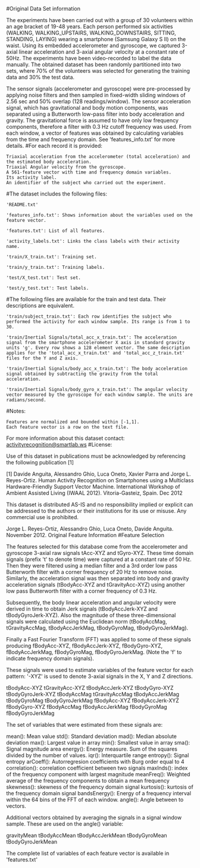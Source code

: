 #Original Data Set information

The experiments have been carried out with a group of 30 volunteers within an age bracket of 19-48 years. Each person performed six activities (WALKING, WALKING_UPSTAIRS, WALKING_DOWNSTAIRS, SITTING, STANDING, LAYING) wearing a smartphone (Samsung Galaxy S II) on the waist. Using its embedded accelerometer and gyroscope, we captured 3-axial linear acceleration and 3-axial angular velocity at a constant rate of 50Hz. The experiments have been video-recorded to label the data manually. The obtained dataset has been randomly partitioned into two sets, where 70% of the volunteers was selected for generating the training data and 30% the test data.

The sensor signals (accelerometer and gyroscope) were pre-processed by applying noise filters and then sampled in fixed-width sliding windows of 2.56 sec and 50% overlap (128 readings/window). The sensor acceleration signal, which has gravitational and body motion components, was separated using a Butterworth low-pass filter into body acceleration and gravity. The gravitational force is assumed to have only low frequency components, therefore a filter with 0.3 Hz cutoff frequency was used. From each window, a vector of features was obtained by calculating variables from the time and frequency domain. See 'features_info.txt' for more details.
#For each record it is provided:

    Triaxial acceleration from the accelerometer (total acceleration) and the estimated body acceleration.
    Triaxial Angular velocity from the gyroscope.
    A 561-feature vector with time and frequency domain variables.
    Its activity label.
    An identifier of the subject who carried out the experiment.

#The dataset includes the following files:

    'README.txt'

    'features_info.txt': Shows information about the variables used on the feature vector.

    'features.txt': List of all features.

    'activity_labels.txt': Links the class labels with their activity name.

    'train/X_train.txt': Training set.

    'train/y_train.txt': Training labels.

    'test/X_test.txt': Test set.

    'test/y_test.txt': Test labels.

#The following files are available for the train and test data. Their descriptions are equivalent.

    'train/subject_train.txt': Each row identifies the subject who performed the activity for each window sample. Its range is from 1 to 30.

    'train/Inertial Signals/total_acc_x_train.txt': The acceleration signal from the smartphone accelerometer X axis in standard gravity units 'g'. Every row shows a 128 element vector. The same description applies for the 'total_acc_x_train.txt' and 'total_acc_z_train.txt' files for the Y and Z axis.

    'train/Inertial Signals/body_acc_x_train.txt': The body acceleration signal obtained by subtracting the gravity from the total acceleration.

    'train/Inertial Signals/body_gyro_x_train.txt': The angular velocity vector measured by the gyroscope for each window sample. The units are radians/second.

#Notes:

    Features are normalized and bounded within [-1,1].
    Each feature vector is a row on the text file.

For more information about this dataset contact: activityrecognition@smartlab.ws
#License:

Use of this dataset in publications must be acknowledged by referencing the following publication [1]

[1] Davide Anguita, Alessandro Ghio, Luca Oneto, Xavier Parra and Jorge L. Reyes-Ortiz. Human Activity Recognition on Smartphones using a Multiclass Hardware-Friendly Support Vector Machine. International Workshop of Ambient Assisted Living (IWAAL 2012). Vitoria-Gasteiz, Spain. Dec 2012

This dataset is distributed AS-IS and no responsibility implied or explicit can be addressed to the authors or their institutions for its use or misuse. Any commercial use is prohibited.

Jorge L. Reyes-Ortiz, Alessandro Ghio, Luca Oneto, Davide Anguita. November 2012.
Original Feature Information
#Feature Selection

The features selected for this database come from the accelerometer and gyroscope 3-axial raw signals tAcc-XYZ and tGyro-XYZ. These time domain signals (prefix 't' to denote time) were captured at a constant rate of 50 Hz. Then they were filtered using a median filter and a 3rd order low pass Butterworth filter with a corner frequency of 20 Hz to remove noise. Similarly, the acceleration signal was then separated into body and gravity acceleration signals (tBodyAcc-XYZ and tGravityAcc-XYZ) using another low pass Butterworth filter with a corner frequency of 0.3 Hz.

Subsequently, the body linear acceleration and angular velocity were derived in time to obtain Jerk signals (tBodyAccJerk-XYZ and tBodyGyroJerk-XYZ). Also the magnitude of these three-dimensional signals were calculated using the Euclidean norm (tBodyAccMag, tGravityAccMag, tBodyAccJerkMag, tBodyGyroMag, tBodyGyroJerkMag).

Finally a Fast Fourier Transform (FFT) was applied to some of these signals producing fBodyAcc-XYZ, fBodyAccJerk-XYZ, fBodyGyro-XYZ, fBodyAccJerkMag, fBodyGyroMag, fBodyGyroJerkMag. (Note the 'f' to indicate frequency domain signals).

These signals were used to estimate variables of the feature vector for each pattern:
'-XYZ' is used to denote 3-axial signals in the X, Y and Z directions.

tBodyAcc-XYZ tGravityAcc-XYZ tBodyAccJerk-XYZ tBodyGyro-XYZ tBodyGyroJerk-XYZ tBodyAccMag tGravityAccMag tBodyAccJerkMag tBodyGyroMag tBodyGyroJerkMag fBodyAcc-XYZ fBodyAccJerk-XYZ fBodyGyro-XYZ fBodyAccMag fBodyAccJerkMag fBodyGyroMag fBodyGyroJerkMag

The set of variables that were estimated from these signals are:

mean(): Mean value std(): Standard deviation mad(): Median absolute deviation max(): Largest value in array min(): Smallest value in array sma(): Signal magnitude area energy(): Energy measure. Sum of the squares divided by the number of values. iqr(): Interquartile range entropy(): Signal entropy arCoeff(): Autorregresion coefficients with Burg order equal to 4 correlation(): correlation coefficient between two signals maxInds(): index of the frequency component with largest magnitude meanFreq(): Weighted average of the frequency components to obtain a mean frequency skewness(): skewness of the frequency domain signal kurtosis(): kurtosis of the frequency domain signal bandsEnergy(): Energy of a frequency interval within the 64 bins of the FFT of each window. angle(): Angle between to vectors.

Additional vectors obtained by averaging the signals in a signal window sample. These are used on the angle() variable:

gravityMean tBodyAccMean tBodyAccJerkMean tBodyGyroMean tBodyGyroJerkMean

The complete list of variables of each feature vector is available in 'features.txt'

